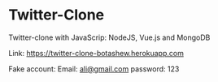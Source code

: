# Twitter-Clone

Twitter-clone with JavaScrip: NodeJS, Vue.js and MongoDB

Link:
https://twitter-clone-botashew.herokuapp.com

Fake account:
Email: ali@gmail.com
password: 123
